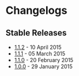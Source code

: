 # Changelogs

## Stable Releases

 * [1.1.2](1.1.2.md) - 10 April 2015
 * [1.1.1](1.1.1.md) - 05 March 2015
 * [1.1.0](1.1.0.md) - 20 February 2015
 * [1.0.0](1.0.0.md) - 29 January 2015
